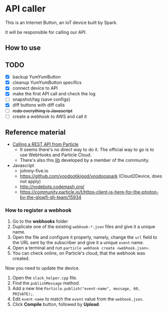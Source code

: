 # API caller

This is an Internet Button, an IoT device built by Spark.

It will be responsible for calling our API.

## How to use



## TODO

- [X] backup YumYumButton
- [X] cleanup YumYumButton specifics
- [X] connect device to API
- [X] make the first API call and check the log
- [ ] snapshot/tag (save configs)
- [X] diff buttons with diff calls
- [ ] ~~redo everything is Javascript~~
- [ ] create a webhook to AWS and call it

## Reference material

- [Calling a REST API from Particle](https://community.particle.io/t/launch-rest-from-spark-core/8779)
  - It seems there's no direct way to do it. The official way to go is to use WebHooks and Particle Cloud.
  - There's also this [lib](https://github.com/nmattisson/HttpClient) developed by a member of the community.
- Javascript
  - johnny-five.io
  - https://github.com/voodootikigod/voodoospark (Cloud2Device, does not apply)
  - http://nodebots.codemash.org/
  - https://community.particle.io/t/https-client-is-here-for-the-photon-by-the-glowfi-sh-team/15934

### How to register a webhook

  1. Go to the **webhooks** folder
  2. Duplicate one of the existing `webhook-*.json` files and give it a unique name.
  3. Open the file and configure it properly, namely, change the `url` field to the URL sent by the subscriber and give it a unique `event` name.
  4. Open a terminal and run `particle webhook create <webhook.json>`.
  5. You can check online, on Particle's cloud, that the webhook was created.

Now you need to update the device.

  1. Open the `slack_helper.cpp` file.
  2. Find the `publishMessage` method.
  3. Add a new line `Particle.publish("event-name", message, 60, PRIVATE);`.
  4. Edit `event-name` to match the `event` value from the `webhook.json`.
  5. Click **Compile** button, followed by **Upload**.
